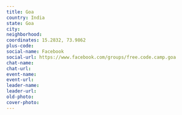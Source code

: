 ```yaml
---
title: Goa
country: India
state: Goa
city: 
neighborhood: 
coordinates: 15.2832, 73.9862
plus-code:
social-name: Facebook
social-url: https://www.facebook.com/groups/free.code.camp.goa
chat-name:
chat-url:
event-name:
event-url:
leader-name:
leader-url:
old-photo: 
cover-photo:
---
```

